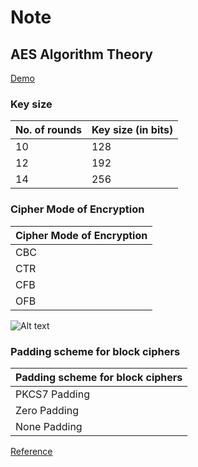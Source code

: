 # Note

## AES Algorithm Theory

[Demo](https://kome-to.github.io/aes-cryptography/)

### Key size

| No. of rounds | Key size (in bits) |
|---------------|--------------------|
| 10            | 128                |
| 12            | 192                |
| 14            | 256                |

### Cipher Mode of Encryption

| Cipher Mode of Encryption |
|---------------------------|
| CBC                       |
| CTR                       |
| CFB                       |
| OFB                       |

![Alt text](https://upload.wikimedia.org/wikipedia/commons/b/b0/BlockcipherModesofOperation.png)

### Padding scheme for block ciphers

| Padding scheme for block ciphers |
|----------------------------------|
| PKCS7 Padding                    |
| Zero Padding                     |
| None Padding                     |

[Reference](https://www.cryptosys.net/pki/manpki/pki_paddingschemes.html)
